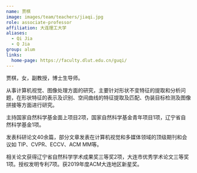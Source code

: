 ```yaml
---
name: 贾棋
image: images/team/teachers/jiaqi.jpg
role: associate-professor
affiliation: 大连理工大学
aliases:
  - Qi Jia
  - Q Jia
group: alum
links:
  home-page: https://faculty.dlut.edu.cn/guqi/
---
```


贾棋，女，副教授，博士生导师。

从事计算机视觉、图像处理方面的研究，主要针对形状不变特征的提取和分析问题，在形状特征的表示及识别、空间曲线的特征提取及匹配、伪装目标检测及图像拼接等方面进行研究。

主持国家自然科学基金面上项目2项，国家自然科学基金青年项目1项，辽宁省自然科学基金1项。

发表科研论文40余篇，部分文章发表在计算机视觉和多媒体领域的顶级期刊和会议如 TIP、CVPR、ECCV、ACM MM等。

相关论文获得辽宁省自然科学学术成果奖三等奖2项，大连市优秀学术论文三等奖1项。授权发明专利7项。获2019年度ACM大连地区新星奖。
